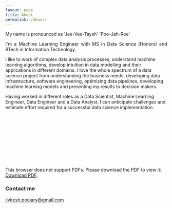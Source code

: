 ```yaml
---
layout: page
title: About
permalink: /about/
---
```


My name is pronounced as 'Jee-Vee-Taysh' 'Poo-Jah-Ree'

<p align="justify">
I'm a Machine Learning Engineer with MS in Data Science (Honors) and BTech in Information Technology.

I like to work of complex data analysis processes, understand machine learning algorithms, develop intuition in data modelling and their applications in different domains. I love the whole spectrum of a data science project from understanding the business needs, developing data infrastructure, software engineering, optimizing data pipelines, developing machine learning models and presenting my results to decision makers. 

Having worked in different roles as a Data Scientist, Machine Learning Engineer, Data Engineer and a Data Analyst, I can anticipate challenges and estimate effort required for a successful data science implementation.
</p>

<object data="https://jivitesh-poojary.github.io/docs/Jivitesh-Poojary-Resume.pdf" type="application/pdf" width="750px" height="1100px">
    <embed src="https://jivitesh-poojary.github.io/docs/Jivitesh-Poojary-Resume.pdf" type="application/pdf">
        <p>This browser does not support PDFs. Please download the PDF to view it: <a href="http://yoursite.com/the.pdf">Download PDF</a>.</p>
    </embed>
</object>

### Contact me

[jivitesh.poojary@gmail.com](mailto:jivitesh.poojary@gmail.com)